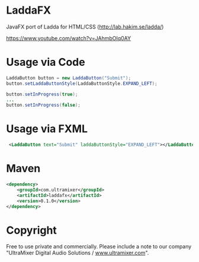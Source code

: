 # LaddaFX
JavaFX port of Ladda for HTML/CSS (http://lab.hakim.se/ladda/)

https://www.youtube.com/watch?v=JAhmbOIq0AY

# Usage via Code
```java
LaddaButton button = new LaddaButton("Submit");
button.setLaddaButtonStyle(LaddaButtonStyle.EXPAND_LEFT);

button.setInProgress(true);
...
button.setInProgress(false);
```

# Usage via FXML
```xml
 <LaddaButton text="Submit" laddaButtonStyle="EXPAND_LEFT"></LaddaButton>
 ```
# Maven
```xml
<dependency>
    <groupId>com.ultramixer</groupId>
    <artifactId>laddafx</artifactId>
    <version>0.1.0</version>
</dependency>
```

# Copyright
Free to use private and commercially. Please include a note to our company "UltraMixer Digital Audio Solutions / www.ultramixer.com".
